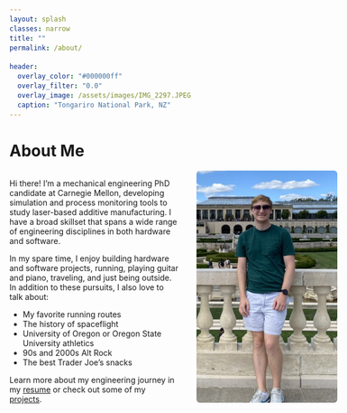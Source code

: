 ```yaml
---
layout: splash
classes: narrow
title: ""
permalink: /about/

header:
  overlay_color: "#000000ff"
  overlay_filter: "0.0"
  overlay_image: /assets/images/IMG_2297.JPEG
  caption: "Tongariro National Park, NZ"
---
```


# About Me
<div style="display: flex; justify-content: center;">
  <div style="display: flex; flex-wrap: nowrap; align-items: flex-start; gap: 2rem; max-width: 1400px; width: 100%;">
    <!-- Text Section: wider -->
    <div style="flex: 3; min-width: 300px;">
      <p>Hi there! I’m a mechanical engineering PhD candidate at Carnegie Mellon, developing simulation and process monitoring tools to study laser-based additive manufacturing. I have a broad skillset that spans a wide range of engineering disciplines in both hardware and software.</p>
      <p>In my spare time, I enjoy building hardware and software projects, running, playing guitar and piano, traveling, and just being outside. In addition to these pursuits, I also love to talk about:</p>
      <ul>
        <li>My favorite running routes</li>
        <li>The history of spaceflight</li>
        <li>University of Oregon or Oregon State University athletics</li>
        <li>90s and 2000s Alt Rock</li>
        <li>The best Trader Joe’s snacks</li>
      </ul>
      <p>Learn more about my engineering journey in my <a href="/assets/files/resumeCV.pdf">resume</a> or check out some of my <a href="/publications+projects/">projects</a>.</p>
    </div>
    <!-- Image Section: narrower -->
    <div style="flex: 2; min-width: 250px;">
      <img src="/assets/images/IMG_2377.JPEG" alt="Craig Weeks" style="width: 100%; height: auto; border-radius: 6px;">
    </div>
    
  </div>
</div>